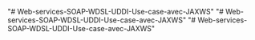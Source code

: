 "# Web-services-SOAP-WDSL-UDDI-Use-case-avec-JAXWS" 
"# Web-services-SOAP-WDSL-UDDI-Use-case-avec-JAXWS" 
"# Web-services-SOAP-WDSL-UDDI-Use-case-avec-JAXWS" 
